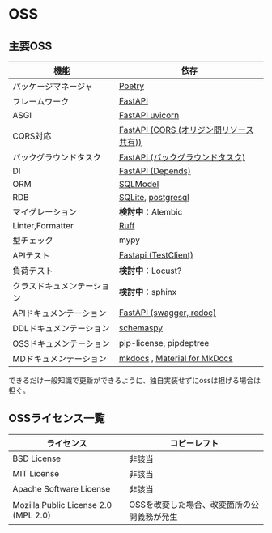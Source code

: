 # OSS

## 主要OSS
| 機能                       | 依存                                                                                                     |
| -------------------------- | -------------------------------------------------------------------------------------------------------- |
| パッケージマネージャ       | [Poetry](https://python-poetry.org/)                                                                     |
| フレームワーク             | [FastAPI](https://fastapi.tiangolo.com/ja/)                                                              |
| ASGI                       | [FastAPI uvicorn](https://fastapi.tiangolo.com/ja/tutorial/#_1)                                          |
| CQRS対応                   | [FastAPI (CORS (オリジン間リソース共有))](https://fastapi.tiangolo.com/ja/tutorial/cors/#cors)           |
| バックグラウンドタスク     | [FastAPI (バックグラウンドタスク)](https://fastapi.tiangolo.com/ja/tutorial/background-tasks/)           |
| DI                         | [FastAPI (Depends)](https://fastapi.tiangolo.com/ja/tutorial/dependencies/)                              |
| ORM                        | [SQLModel](https://sqlmodel.tiangolo.com/)                                                               |
| RDB                        | [SQLite](https://www.sqlite.org/), [postgresql](https://www.postgresql.org/)                             |
| マイグレーション           | **検討中**：Alembic                                                                                      |
| Linter,Formatter           | [Ruff](https://docs.astral.sh/ruff/https://docs.astral.sh/ruff/)                                         |
| 型チェック                 | mypy                                                                                                     |
| APIテスト                  | [Fastapi (TestClient)](https://fastapi.tiangolo.com/ja/tutorial/testing/)                                |
| 負荷テスト                 | **検討中**：Locust?                                                                                      |
| クラスドキュメンテーション | **検討中**：sphinx                                                                                       |
| APIドキュメンテーション    | [FastAPI (swagger, redoc)](https://fastapi.tiangolo.com/ja/features/)                                    |
| DDLドキュメンテーション    | [schemaspy](https://schemaspy.org/)                                                                      |
| OSSドキュメンテーション    | pip-license, pipdeptree                                                                                  |
| MDドキュメンテーション     | [mkdocs](https://www.mkdocs.org/)  , [Material for MkDocs](https://squidfunk.github.io/mkdocs-material/) |

できるだけ一般知識で更新ができるように、独自実装せずにossは担げる場合は担ぐ。

## OSSライセンス一覧
| ライセンス                           | コピーレフト                                |
| ------------------------------------ | ------------------------------------------- |
| BSD License                          | 非該当                                      |
| MIT License                          | 非該当                                      |
| Apache Software License              | 非該当                                      |
| Mozilla Public License 2.0 (MPL 2.0) | OSSを改変した場合、改変箇所の公開義務が発生 |
